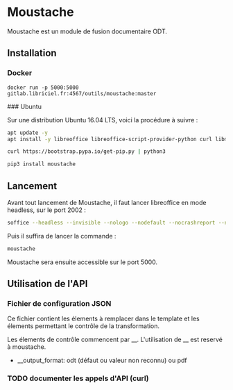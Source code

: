 # Moustache

Moustache est un module de fusion documentaire ODT.


## Installation

### Docker 

 `docker run -p 5000:5000 gitlab.libriciel.fr:4567/outils/moustache:master`

### Ubuntu

Sur une distribution Ubuntu 16.04 LTS, voici la procédure à suivre :

```bash
apt update -y
apt install -y libreoffice libreoffice-script-provider-python curl libmagickwand-dev

curl https://bootstrap.pypa.io/get-pip.py | python3

pip3 install moustache
```

## Lancement

Avant tout lancement de Moustache, il faut lancer libreoffice en mode headless, sur le port 2002 :
```bash
soffice --headless --invisible --nologo --nodefault --nocrashreport --nolockcheck --norestore --nofirststartwizard --accept="socket,host=0,port=2002;urp;" &
```

Puis il suffira de lancer la commande :
```bash
moustache
```

Moustache sera ensuite accessible sur le port 5000.

## Utilisation de l'API

### Fichier de configuration JSON

Ce fichier contient les élements à remplacer dans le template et les élements permettant le contrôle de la transformation.

Les élements de contrôle commencent par __. L'utilisation de __ est reservé à moustache.

* __output_format: odt (défaut ou valeur non reconnu) ou pdf

### TODO documenter les appels d'API (curl)